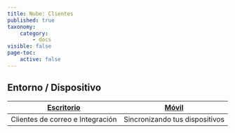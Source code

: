 ```yaml
---
title: Nube: Clientes
published: true
taxonomy:
    category:
        - docs
visible: false
page-toc:
    active: false
---
```


## Entorno / Dispositivo

|[Escritorio](desktop)|[Móvil](mobile)|
|:--:|:--:|
|Clientes de correo e Integración|Sincronizando tus dispositivos|
